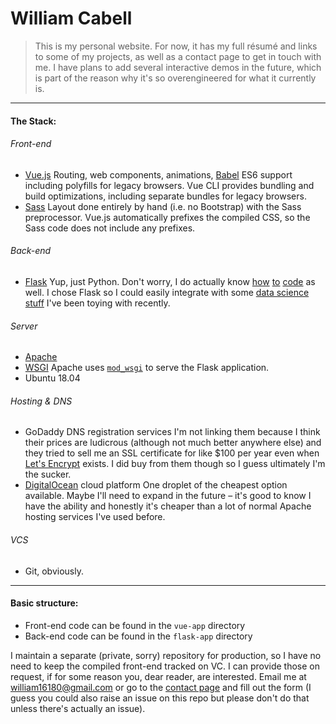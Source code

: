 # William Cabell

> This is my personal website. For now, it has my full résumé and links to some of my projects, as well as a contact page to get in touch with me. I have plans to add several interactive demos in the future, which is part of the reason why it's so overengineered for what it currently is.

---

#### The Stack:

###### Front-end

* [Vue.js](https://vuejs.org/)
Routing, web components, animations, [Babel](https://babeljs.io/) ES6 support including polyfills for legacy browsers. Vue CLI provides bundling and build optimizations, including separate bundles for legacy browsers.
* [Sass](https://sass-lang.com/)
Layout done entirely by hand (i.e. no Bootstrap) with the Sass preprocessor. Vue.js automatically prefixes the compiled CSS, so the Sass code does not include any prefixes.

###### Back-end

* [Flask](http://flask.pocoo.org/)
Yup, just Python. Don't worry, I do actually know [how](https://gitlab.com/cabellwg/monte-carlo/tree/master/MonteCarlo) [to](https://gitlab.com/cabellwg/math-playground) [code](https://gitlab.com/cabellwg/tax-planning) as well. I chose Flask so I could easily integrate with some [data science stuff](https://gitlab.com/cabellwg/noaa-data-playground) I've been toying with recently.

###### Server

* [Apache](https://www.apache.org/)
* [WSGI](https://www.python.org/dev/peps/pep-0333/)
Apache uses [`mod_wsgi`](https://pypi.org/project/mod_wsgi/) to serve the Flask application.
* Ubuntu 18.04

###### Hosting & DNS

* GoDaddy DNS registration services
I'm not linking them because I think their prices are ludicrous (although not much better anywhere else) and they tried to sell me an SSL certificate for like $100 per year even when [Let's Encrypt](https://letsencrypt.org/) exists. I did buy from them though so I guess ultimately I'm the sucker.
* [DigitalOcean](https://www.digitalocean.com/) cloud platform
One droplet of the cheapest option available. Maybe I'll need to expand in the future – it's good to know I have the ability and honestly it's cheaper than a lot of normal Apache hosting services I've used before.

###### VCS

* Git, obviously.

---

#### Basic structure:

* Front-end code can be found in the `vue-app` directory
* Back-end code can be found in the `flask-app` directory

I maintain a separate (private, sorry) repository for production, so I have no need to keep the compiled front-end tracked on VC. I can provide those on request, if for some reason you, dear reader, are interested. Email me at [william16180@gmail.com](mailto:william16180@gmail.com) or go to the [contact page](https://williamcabell.me/contact) and fill out the form (I guess you could also raise an issue on this repo but please don't do that unless there's actually an issue).

